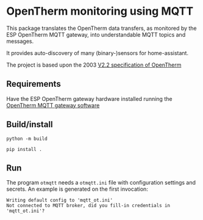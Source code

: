 # OpenTherm monitoring using MQTT

This package translates the OpenTherm data transfers, as monitored by
the ESP OpenTherm MQTT gateway, into understandable MQTT topics and
messages. 

It provides auto-discovery of many (binary-)sensors for home-assistant.

The project is based upon the 2003 [V2.2 specification of OpenTherm](http://files.domoticaforum.eu/uploads/Manuals/Opentherm/Opentherm%20Protocol%20v2-2.pdf)

## Requirements

Have the ESP OpenTherm gateway hardware installed running the 
[OpenTherm MQTT gateway software](https://github.com/joshuisken/ot_mqtt_esp) 

## Build/install

`python -m build`

`pip install .`

## Run

The program `otmqtt` needs a `otmqtt.ini` file with configuration settings and secrets.
An example is generated on the first invocation:

```$ otmqtt
Writing default config to 'mqtt_ot.ini'
Not connected to MQTT broker, did you fill-in credentials in 'mqtt_ot.ini'?
```
